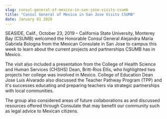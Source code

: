 ```yaml
---
slug: consul-general-of-mexico-in-san-jose-visits-csumb
title: "Consul General of Mexico in San Jose Visits CSUMB"
date: January 01 2020
---
```


 
<p>
  SEASIDE, Calif., October 23, 2019 – California State University, Monterey Bay
  (CSUMB) welcomed the Honorable Consul General Alejandra Maria Gabriela Bologna
  from the Mexican Consulate in San Jose to campus this week to learn about the
  current projects and partnerships CSUMB has in Mexico.
</p>
<p>
  The visit also included a presentation from the College of Health Science and
  Human Services (CHSHS) Dean, Britt-Rios Ellis, who highlighted two projects
  her college was involved in Mexico. College of Education Dean Jose Luis
  Alvarado also discussed the Teacher Pathway Program (TPP) and it's successes
  educating and preparing teachers via strategic partnerships with local
  communities.
</p>
<p>
  The group also considered areas of future collaborations as and discussed
  resources offered through Consulate that may benefit our community such as
  legal advice to Mexican citizens.
</p>
 
